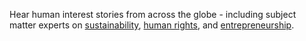 Hear human interest stories from across the globe - including subject matter experts on [sustainability](/testimonials/#maisy-webb), [human rights](/testimonials/#euan-chan), and [entrepreneurship](/testimonials/#sean-tilson).
